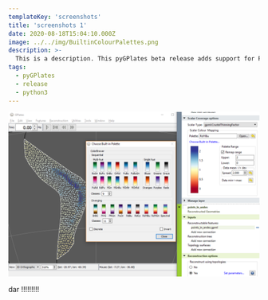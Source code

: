 ```yaml
---
templateKey: 'screenshots'
title: 'screenshots 1'
date: 2020-08-18T15:04:10.000Z
image: ../../img/BuiltinColourPalettes.png
description: >-
  This is a description. This pyGPlates beta release adds support for Python 3 (in addition to Python 2.7).
tags:
  - pyGPlates
  - release
  - python3
---
```

![pygplates_doc_contents](../../img/BuiltinColourPalettes.png)

dar !!!!!!!!!
